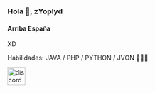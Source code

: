 ### Hola 👋, zYoplyd
#### Arriba España 

XD

Habilidades:  JAVA / PHP / PYTHON / JVON  🥵🥵🥵 

[<img src='https://cdn.jsdelivr.net/npm/simple-icons@3.0.1/icons/discord.svg' alt='discord' height='40'>](https://f.wetop.cf/s/discord)  

